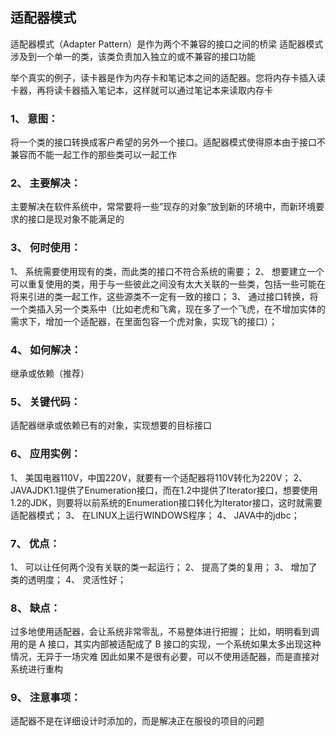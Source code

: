 ## 适配器模式

适配器模式（Adapter Pattern）是作为两个不兼容的接口之间的桥梁
适配器模式涉及到一个单一的类，该类负责加入独立的或不兼容的接口功能

举个真实的例子，读卡器是作为内存卡和笔记本之间的适配器。您将内存卡插入读卡器，再将读卡器插入笔记本，这样就可以通过笔记本来读取内存卡

### 1、 意图：

将一个类的接口转换成客户希望的另外一个接口。适配器模式使得原本由于接口不兼容而不能一起工作的那些类可以一起工作

### 2、 主要解决：

主要解决在软件系统中，常常要将一些”现存的对象”放到新的环境中，而新环境要求的接口是现对象不能满足的

### 3、 何时使用：

1、 系统需要使用现有的类，而此类的接口不符合系统的需要；
2、 想要建立一个可以重复使用的类，用于与一些彼此之间没有太大关联的一些类，包括一些可能在将来引进的类一起工作，这些源类不一定有一致的接口；
3、 通过接口转换，将一个类插入另一个类系中（比如老虎和飞禽，现在多了一个飞虎，在不增加实体的需求下，增加一个适配器，在里面包容一个虎对象，实现飞的接口）；

### 4、 如何解决：

继承或依赖（推荐）

### 5、 关键代码：

适配器继承或依赖已有的对象，实现想要的目标接口

### 6、 应用实例：

1、 美国电器110V，中国220V，就要有一个适配器将110V转化为220V；
2、 JAVAJDK1.1提供了Enumeration接口，而在1.2中提供了Iterator接口，想要使用1.2的JDK，则要将以前系统的Enumeration接口转化为Iterator接口，这时就需要适配器模式；
3、 在LINUX上运行WINDOWS程序；
4、 JAVA中的jdbc；

### 7、 优点：

1、 可以让任何两个没有关联的类一起运行；
2、 提高了类的复用；
3、 增加了类的透明度；
4、 灵活性好；

### 8、 缺点：

过多地使用适配器，会让系统非常零乱，不易整体进行把握；
比如，明明看到调用的是 A 接口，其实内部被适配成了 B 接口的实现，一个系统如果太多出现这种情况，无异于一场灾难
因此如果不是很有必要，可以不使用适配器，而是直接对系统进行重构

### 9、 注意事项：

适配器不是在详细设计时添加的，而是解决正在服役的项目的问题